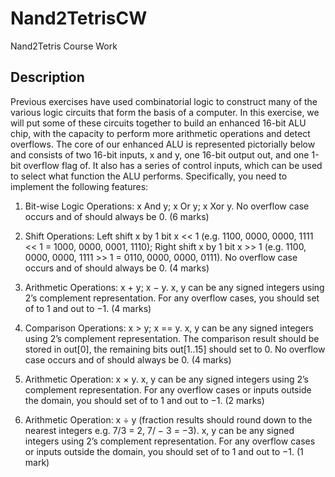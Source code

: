 # Nand2TetrisCW
Nand2Tetris Course Work

## Description
Previous exercises have used combinatorial logic to construct many of the various
logic circuits that form the basis of a computer. In this exercise, we will put some
of these circuits together to build an enhanced 16-bit ALU chip, with the capacity
to perform more arithmetic operations and detect overflows.
The core of our enhanced ALU is represented pictorially below and consists of
two 16-bit inputs, x and y, one 16-bit output out, and one 1-bit overflow flag of.
It also has a series of control inputs, which can be used to select what function the
ALU performs. Specifically, you need to implement the following features:

1. Bit-wise Logic Operations: x And y; x Or y; x Xor y. No overflow case occurs
and of should always be 0.
(6 marks)

2. Shift Operations: Left shift x by 1 bit x << 1 (e.g. 1100, 0000, 0000, 1111 <<
1 = 1000, 0000, 0001, 1110); Right shift x by 1 bit x >> 1 (e.g. 1100, 0000, 0000,
1111 >> 1 = 0110, 0000, 0000, 0111). No overflow case occurs and of should
always be 0.
(4 marks)

3. Arithmetic Operations: x + y; x − y. x, y can be any signed integers using
2’s complement representation. For any overflow cases, you should set of to
1 and out to −1.
(4 marks)

4. Comparison Operations: x > y; x == y. x, y can be any signed integers using
2’s complement representation. The comparison result should be stored in
out[0], the remaining bits out[1..15] should set to 0. No overflow case occurs
and of should always be 0.
(4 marks)

5. Arithmetic Operation: x × y. x, y can be any signed integers using 2’s complement representation. For any overflow cases or inputs outside the domain,
you should set of to 1 and out to −1.
(2 marks)

6. Arithmetic Operation: x ÷ y (fraction results should round down to the
nearest integers e.g. 7/3 = 2, 7/ − 3 = −3). x, y can be any signed integers
using 2’s complement representation. For any overflow cases or inputs outside
the domain, you should set of to 1 and out to −1.
(1 mark)
